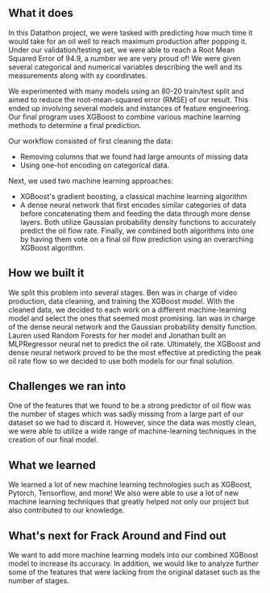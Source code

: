 ## What it does
In this Datathon project, we were tasked with predicting how much time it would take for an oil well to reach maximum production after popping it. Under our validation/testing set, we were able to reach a Root Mean Squared Error of 94.9, a number we are very proud of! We were given several categorical and numerical variables describing the well and its measurements along with xy coordinates. 

We experimented with many models using an 80-20 train/test split and aimed to reduce the root-mean-squared error (RMSE) of our result. This ended up involving several models and instances of feature engineering. Our final program uses XGBoost to combine various machine learning methods to determine a final prediction. 

Our workflow consisted of first cleaning the data: 
*  Removing columns that we found had large amounts of missing data
*  Using one-hot encoding on categorical data.

Next, we used two machine learning approaches: 
*  XGBoost's gradient boosting, a classical machine learning algorithm
*  A dense neural network that first encodes similar categories of data before concatenating them and feeding the data through more dense layers.
Both utilize Gaussian probability density functions to accurately predict the oil flow rate. Finally, we combined both algorithms into one by having them vote on a final oil flow prediction using an overarching XGBoost algorithm.

## How we built it
We split this problem into several stages. Ben was in charge of video production, data cleaning, and training the XGBoost model. With the cleaned data, we decided to each work on a different machine-learning model and select the ones that seemed most promising. Ian was in charge of the dense neural network and the Gaussian probability density function. Lauren used Random Forests for her model and Jonathan built an MLPRegressor neural net to predict the oil rate. Ultimately, the XGBoost and dense neural network proved to be the most effective at predicting the peak oil rate flow so we decided to use both models for our final solution.

## Challenges we ran into
One of the features that we found to be a strong predictor of oil flow was the number of stages which was sadly missing from a large part of our dataset so we had to discard it. However, since the data was mostly clean, we were able to utilize a wide range of machine-learning techniques in the creation of our final model.

## What we learned
We learned a lot of new machine learning technologies such as XGBoost, Pytorch, Tensorflow, and more! We also were able to use a lot of new machine learning techniques that greatly helped not only our project but also contributed to our knowledge.

## What's next for Frack Around and Find out
We want to add more machine learning models into our combined XGBoost model to increase its accuracy. In addition, we would like to analyze further some of the features that were lacking from the original dataset such as the number of stages.
